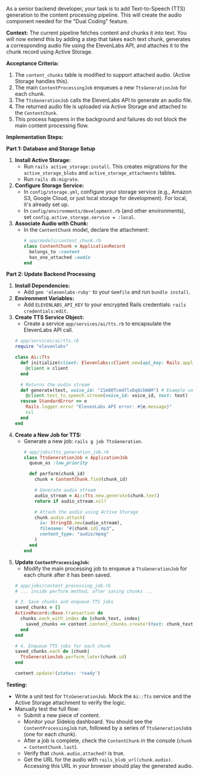 As a senior backend developer, your task is to add Text-to-Speech (TTS) generation to the content processing pipeline. This will create the audio component needed for the "Dual Coding" feature.

**Context:**
The current pipeline fetches content and chunks it into text. You will now extend this by adding a step that takes each text chunk, generates a corresponding audio file using the ElevenLabs API, and attaches it to the chunk record using Active Storage.

**Acceptance Criteria:**
1.  The `content_chunks` table is modified to support attached audio. (Active Storage handles this).
2.  The main `ContentProcessingJob` enqueues a new `TtsGenerationJob` for each chunk.
3.  The `TtsGenerationJob` calls the ElevenLabs API to generate an audio file.
4.  The returned audio file is uploaded via Active Storage and attached to the `ContentChunk`.
5.  This process happens in the background and failures do not block the main content processing flow.

**Implementation Steps:**

**Part 1: Database and Storage Setup**

1.  **Install Active Storage:**
    *   Run `rails active_storage:install`. This creates migrations for the `active_storage_blobs` and `active_storage_attachments` tables.
    *   Run `rails db:migrate`.
2.  **Configure Storage Service:**
    *   In `config/storage.yml`, configure your storage service (e.g., Amazon S3, Google Cloud, or just local storage for development). For local, it's already set up.
    *   In `config/environments/development.rb` (and other environments), set `config.active_storage.service = :local`.
3.  **Associate Audio with Chunk:**
    *   In the `ContentChunk` model, declare the attachment:
        ```ruby
        # app/models/content_chunk.rb
        class ContentChunk < ApplicationRecord
          belongs_to :content
          has_one_attached :audio
        end
        ```

**Part 2: Update Backend Processing**

1.  **Install Dependencies:**
    *   Add `gem 'elevenlabs-ruby'` to your `Gemfile` and run `bundle install`.
2.  **Environment Variables:**
    *   Add `ELEVENLABS_API_KEY` to your encrypted Rails credentials: `rails credentials:edit`.
3.  **Create TTS Service Object:**
    *   Create a service `app/services/ai/tts.rb` to encapsulate the ElevenLabs API call.
    ```ruby
    # app/services/ai/tts.rb
    require "elevenlabs"

    class Ai::Tts
      def initialize(client: Elevenlabs::Client.new(api_key: Rails.application.credentials.elevenlabs_api_key))
        @client = client
      end

      # Returns the audio stream
      def generate(text, voice_id: "21m00Tcm4TlvDq8ikWAM") # Example voice: Rachel
        @client.text_to_speech.stream(voice_id: voice_id, text: text)
      rescue StandardError => e
        Rails.logger.error "ElevenLabs API error: #{e.message}"
        nil
      end
    end
    ```
4.  **Create a New Job for TTS:**
    *   Generate a new job: `rails g job TtsGeneration`.
        ```ruby
        # app/jobs/tts_generation_job.rb
        class TtsGenerationJob < ApplicationJob
          queue_as :low_priority

          def perform(chunk_id)
            chunk = ContentChunk.find(chunk_id)

            # Generate audio stream
            audio_stream = Ai::Tts.new.generate(chunk.text)
            return if audio_stream.nil?

            # Attach the audio using Active Storage
            chunk.audio.attach(
              io: StringIO.new(audio_stream),
              filename: "#{chunk.id}.mp3",
              content_type: "audio/mpeg"
            )
          end
        end
        ```
5.  **Update `ContentProcessingJob`:**
    *   Modify the main processing job to enqueue a `TtsGenerationJob` for each chunk after it has been saved.
    ```ruby
    # app/jobs/content_processing_job.rb
    # ... inside perform method, after saving chunks ...

    # 3. Save chunks and enqueue TTS jobs
    saved_chunks = []
    ActiveRecord::Base.transaction do
      chunks.each_with_index do |chunk_text, index|
        saved_chunks << content.content_chunks.create!(text: chunk_text, chunk_number: index + 1)
      end
    end

    # 4. Enqueue TTS jobs for each chunk
    saved_chunks.each do |chunk|
      TtsGenerationJob.perform_later(chunk.id)
    end

    content.update!(status: 'ready')
    ```

**Testing:**
*   Write a unit test for `TtsGenerationJob`. Mock the `Ai::Tts` service and the Active Storage attachment to verify the logic.
*   Manually test the full flow:
    *   Submit a new piece of content.
    *   Monitor your Sidekiq dashboard. You should see the `ContentProcessingJob` run, followed by a series of `TtsGenerationJob`s (one for each chunk).
    *   After a job is complete, check the `ContentChunk` in the console (`chunk = ContentChunk.last`).
    *   Verify that `chunk.audio.attached?` is true.
    *   Get the URL for the audio with `rails_blob_url(chunk.audio)`. Accessing this URL in your browser should play the generated audio.
